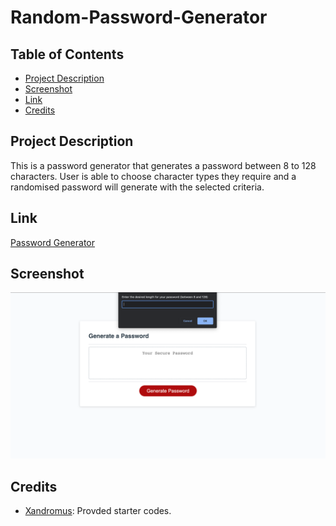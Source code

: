 # Random-Password-Generator

## Table of Contents
- [Project Description](#project-description)
- [Screenshot](#screenshot)
- [Link](#link)
- [Credits](#credits)

## Project Description

This is a password generator that generates a password between 8 to 128 characters. User is able to choose character types they require and a randomised password will generate with the selected criteria. 

## Link

[Password Generator](https://hailin-ruan.github.io/Random-Password-Generator/)

## Screenshot

![alt text](generatepassword.png)

## Credits

- [Xandromus](https://github.com/coding-boot-camp/friendly-parakeet): Provded starter codes.
